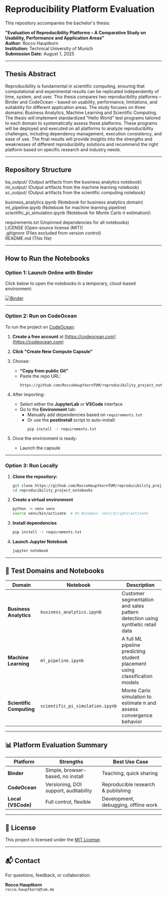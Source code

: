 # Reproducibility Platform Evaluation

This repository accompanies the bachelor's thesis:

**"Evaluation of Reproducibility Platforms – A Comparative Study on Usability, Performance and Application Areas"**  
**Author:** Rocco Hauptkorn  
**Institution:** Technical University of Munich  
**Submission Date:** August 1, 2025

---

## Thesis Abstract

Reproducibility is fundamental in scientific computing, ensuring that computational and experimental results can be replicated independently of time, system, and user. This thesis compares two reproducibility platforms – Binder and CodeOcean – based on usability, performance, limitations, and suitability for different application areas. The study focuses on three domains: Business Analytics, Machine Learning and Scientific Computing. The thesis will implement standardized "Hello World" test programs tailored to each domain to systematically assess these platforms. These programs will be deployed and executed on all platforms to analyze reproducibility challenges, including dependency management, execution consistency, and ease of use. The final results will provide insights into the strengths and weaknesses of different reproducibility solutions and recommend the right platform based on specific research and industry needs.


---

## Repository Structure

ba_output/ (Output artifacts from the business analytics notebook)\
ml_output/ (Output artifacts from the machine learning notebook)\
sc_output/ (Output artifacts from the scientific computing notebook)

business_analytics.ipynb (Notebook for business analytics domain)\
ml_pipeline.ipynb (Notebook for machine learning pipeline)\
scientific_pi_simulation.ipynb (Notebook for Monte Carlo $\pi$ estimation)\

requirements.txt (Unpinned dependencies for all notebooks)\
LICENSE (Open-source license (MIT))\
.gitignore (Files excluded from version control)\
README.md (This file)


---

## How to Run the Notebooks

### Option 1: Launch Online with Binder
Click below to open the notebooks in a temporary, cloud-based environment:

[![Binder](https://mybinder.org/badge_logo.svg)](https://mybinder.org/v2/gh/RoccoHauptkornTUM/reproducibility_project_notebooks/HEAD)

---
### Option 2: Run on CodeOcean

To run the project on [CodeOcean](https://codeocean.com/):

1. **Create a free account** at [https://codeocean.com](https://codeocean.com)
2. **Click "Create New Compute Capsule"**
3. Choose:
   - **"Copy from public Git"**
   - Paste the repo URL:  
     ```
     https://github.com/RoccoHauptkornTUM/reproducibility_project_notebooks.git
     ```

4. After importing:
   - Select either the **JupyterLab** or **VSCode** interface
   - Go to the **Environment** tab:
     - Manually add dependencies based on `requirements.txt`
     - Or use the **postInstall** script to auto-install:
       ```bash
       pip install -r requirements.txt
       ```

5. Once the environment is ready:
   - Launch the capsule
---

### Option 3: Run Locally

1. **Clone the repository:**
   ```bash
   git clone https://github.com/RoccoHauptkornTUM/reproducibility_project_notebooks.git
   cd reproducibility_project_notebooks
2. **Create a virtual environment**
    ```bash
    python -m venv venv
    source venv/bin/activate  # On Windows: venv\Scripts\activate
3. **Install dependencies**
    ```bash
    pip install -r requirements.txt
4. **Launch Jupyter Notebook**
    ```bash
    jupyter notebook
---


## 🧪 Test Domains and Notebooks

| Domain              | Notebook                         | Description |
|---------------------|----------------------------------|-------------|
| **Business Analytics**  | `business_analytics.ipynb`         | Customer segmentation and sales pattern detection using synthetic retail data |
| **Machine Learning**    | `ml_pipeline.ipynb`                | A full ML pipeline predicting student placement using classification models |
| **Scientific Computing**| `scientific_pi_simulation.ipynb`   | Monte Carlo simulation to estimate π and assess convergence behavior |

---

## 📊 Platform Evaluation Summary

| Platform    | Strengths | Best Use Case |
|-------------|-----------|----------------|
| **Binder**      | Simple, browser-based, no install | Teaching, quick sharing |
| **CodeOcean**   | Versioning, DOI support, auditability | Reproducible research & publishing |
| **Local (VSCode)** | Full control, flexible | Development, debugging, offline work |

---

## 📄 License

This project is licensed under the [MIT License](./LICENSE).

---

## 📬 Contact

For questions, feedback, or collaboration:

**Rocco Hauptkorn**  
`rocco.hauptkorn@tum.de`
